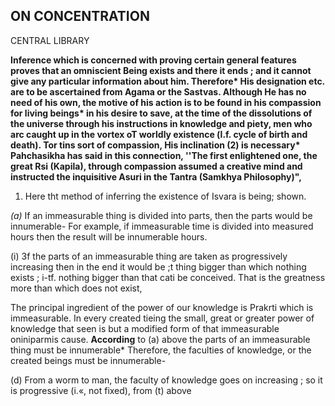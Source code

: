 ## **ON CONCENTRATION**

CENTRAL LIBRARY

**Inference which is concerned with proving certain general features proves that an omniscient Being exists and there it ends ; and it cannot give any particular information about him. Therefore\* His designation etc. are to be ascertained from Agama or the Sastvas. Although He has no need of his own, the motive of his action is to be found in his compassion for living beings\* in his desire to save, at the time of the dissolutions of the universe through his instructions in knowledge and piety, men who arc caught up in the vortex oT worldly existence (l.f. cycle of birth and death). Tor tins sort of compassion, His inclination (2) is necessary\* Pahchasikha has said in this connection, ''The first enlightened one, the great Rsi (Kapila), through compassion assumed a creative mind and instructed the inquisitive Asuri in the Tantra (Samkhya Philosophy)",**

1. Here tht method of inferring the existence of Isvara is being; shown.

*(a)* If an immeasurable thing is divided into parts, then the parts would be innumerable- For example, if immeasurable time is divided into measured hours then the result will be innumerable hours.

(i) 3f the parts of an immeasurable thing are taken as progressively increasing then in the end it would be ;t thing bigger than which nothing exists ; i-tf. nothing bigger than that cati be conceived. That is the greatness more than which does not exist,

The principal ingredient of the power of our knowledge is Prakrti which is immeasurable. In every created tieing the small, great or greater power of knowledge that seen is but a modified form of that immeasurable oniniparmis cause. **According** to (a) above the parts of an immeasurable thing must be innumerable\* Therefore, the faculties of knowledge, or the created beings must be innumerable-

(d) From a worm to man, the faculty of knowledge goes on increasing ; so it is progressive (i.«, not fixed), from (t) above